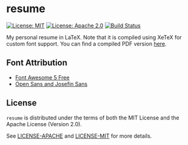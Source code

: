 # resume

[![License: MIT](https://img.shields.io/badge/License-MIT-yellow.svg)](https://opensource.org/licenses/MIT)
[![License: Apache 2.0](https://img.shields.io/badge/License-Apache%202.0-blue.svg)](https://opensource.org/licenses/Apache-2.0)
[![Build Status](https://travis-ci.org/jeffrey-xiao/resume.svg?branch=master)](https://travis-ci.org/jeffrey-xiao/resume)

My personal resume in LaTeX. Note that it is compiled using XeTeX for custom font support. You can
find a compiled PDF version [here](https://s3.amazonaws.com/jeffreyxiao-resume/resume.pdf).

## Font Attribution

 - [Font Awesome 5 Free](https://fontawesome.com/license/free)
 - [Open Sans and Josefin Sans](https://fonts.google.com/attribution)

## License

`resume` is distributed under the terms of both the MIT License and the Apache License (Version
2.0).

See [LICENSE-APACHE](LICENSE-APACHE) and [LICENSE-MIT](LICENSE-MIT) for more details.
